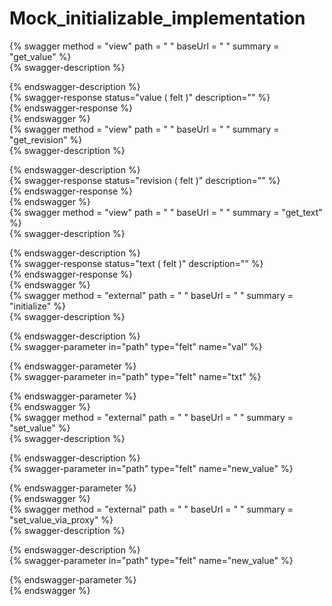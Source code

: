 
Mock_initializable_implementation
=================================
  
{% swagger method = "view" path = " " baseUrl = " " summary = "get_value" %}  
{% swagger-description %}  
  
{% endswagger-description %}  
{% swagger-response status="value ( felt )" description="" %}  
{% endswagger-response %}  
{% endswagger %}  
{% swagger method = "view" path = " " baseUrl = " " summary = "get_revision" %}  
{% swagger-description %}  
  
{% endswagger-description %}  
{% swagger-response status="revision ( felt )" description="" %}  
{% endswagger-response %}  
{% endswagger %}  
{% swagger method = "view" path = " " baseUrl = " " summary = "get_text" %}  
{% swagger-description %}  
  
{% endswagger-description %}  
{% swagger-response status="text ( felt )" description="" %}  
{% endswagger-response %}  
{% endswagger %}  
{% swagger method = "external" path = " " baseUrl = " " summary = "initialize" %}  
{% swagger-description %}  
  
{% endswagger-description %}  
{% swagger-parameter in="path" type="felt" name="val" %}  
  
{% endswagger-parameter %}  
{% swagger-parameter in="path" type="felt" name="txt" %}  
  
{% endswagger-parameter %}  
{% endswagger %}  
{% swagger method = "external" path = " " baseUrl = " " summary = "set_value" %}  
{% swagger-description %}  
  
{% endswagger-description %}  
{% swagger-parameter in="path" type="felt" name="new_value" %}  
  
{% endswagger-parameter %}  
{% endswagger %}  
{% swagger method = "external" path = " " baseUrl = " " summary = "set_value_via_proxy" %}  
{% swagger-description %}  
  
{% endswagger-description %}  
{% swagger-parameter in="path" type="felt" name="new_value" %}  
  
{% endswagger-parameter %}  
{% endswagger %}